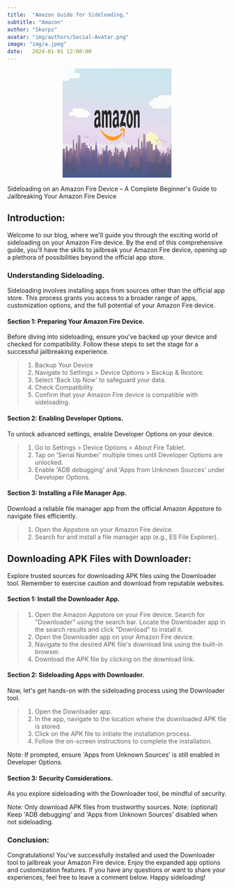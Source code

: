 ```yaml
---
title:  "Amazon Guide for Sideloading."
subtitle: "Amazon"
author: "Skorpz"
avatar: "img/authors/Social-Avatar.png"
image: "img/a.jpeg"
date:   2024-01-01 12:00:00
---
```


<div style="text-align: center"><img src="img/blog-post/amazon/a.jpg" width="250" height="250" /></div>

Sideloading on an Amazon Fire Device – A Complete Beginner's Guide to Jailbreaking Your Amazon Fire Device

## Introduction:
Welcome to our blog, where we'll guide you through the exciting world of sideloading on your Amazon Fire device. By the end of this comprehensive guide, you'll have the skills to jailbreak your Amazon Fire device, opening up a plethora of possibilities beyond the official app store.

### Understanding Sideloading.
Sideloading involves installing apps from sources other than the official app store. This process grants you access to a broader range of apps, customization options, and the full potential of your Amazon Fire device.

#### Section 1: Preparing Your Amazon Fire Device.
Before diving into sideloading, ensure you've backed up your device and checked for compatibility. Follow these steps to set the stage for a successful jailbreaking experience.

> 1. Backup Your Device
>   1. Navigate to Settings > Device Options > Backup & Restore.
>   1. Select 'Back Up Now' to safeguard your data.
>1. Check Compatibility
>   1. Confirm that your Amazon Fire device is compatible with sideloading.

#### Section 2: Enabling Developer Options.
To unlock advanced settings, enable Developer Options on your device.

>   1. Go to Settings > Device Options > About Fire Tablet.
>   2. Tap on 'Serial Number' multiple times until Developer Options are unlocked.
>   3. Enable 'ADB debugging' and 'Apps from Unknown Sources' under Developer Options.

#### Section 3: Installing a File Manager App.
Download a reliable file manager app from the official Amazon Appstore to navigate files efficiently.

>   1. Open the Appstore on your Amazon Fire device.
>   2. Search for and install a file manager app (e.g., ES File Explorer).

## Downloading APK Files with Downloader:
Explore trusted sources for downloading APK files using the Downloader tool. Remember to exercise caution and download from reputable websites.

#### Section 1: Install the Downloader App.
> 1. Open the Amazon Appstore on your Fire device.
> Search for "Downloader" using the search bar.
> Locate the Downloader app in the search results and click "Download" to install it.
> 2. Open the Downloader app on your Amazon Fire device.
> 3. Navigate to the desired APK file's download link using the built-in browser.
> 4. Download the APK file by clicking on the download link.

#### Section 2: Sideloading Apps with Downloader.
Now, let's get hands-on with the sideloading process using the Downloader tool.

> 1. Open the Downloader app.
> 2. In the app, navigate to the location where the downloaded APK file is stored.
> 3. Click on the APK file to initiate the installation process.
> 4. Follow the on-screen instructions to complete the installation.

Note: If prompted, ensure 'Apps from Unknown Sources' is still enabled in Developer Options.

#### Section 3: Security Considerations.
As you explore sideloading with the Downloader tool, be mindful of security.

Note: Only download APK files from trustworthy sources.
Note: (optional) Keep 'ADB debugging' and 'Apps from Unknown Sources' disabled when not sideloading.

### Conclusion:
Congratulations! You've successfully installed and used the Downloader tool to jailbreak your Amazon Fire device. Enjoy the expanded app options and customization features. If you have any questions or want to share your experiences, feel free to leave a comment below. Happy sideloading!
